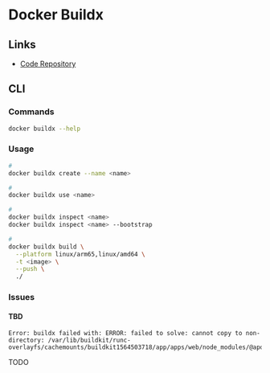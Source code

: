 # Docker Buildx

## Links

- [Code Repository](https://github.com/docker/buildx)

## CLI

### Commands

```sh
docker buildx --help
```

### Usage

```sh
#
docker buildx create --name <name>

#
docker buildx use <name>

#
docker buildx inspect <name>
docker buildx inspect <name> --bootstrap

#
docker buildx build \
  --platform linux/arm65,linux/amd64 \
  -t <image> \
  --push \
  ./
```

### Issues

#### TBD

```log
Error: buildx failed with: ERROR: failed to solve: cannot copy to non-directory: /var/lib/buildkit/runc-overlayfs/cachemounts/buildkit1564503718/app/apps/web/node_modules/@apollo/client
```

TODO
